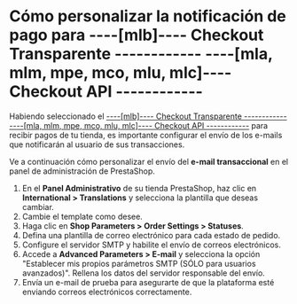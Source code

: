 # Cómo personalizar la notificación de pago para ----[mlb]---- Checkout Transparente ------------ ----[mla, mlm, mpe, mco, mlu, mlc]---- Checkout API ------------ 

Habiendo seleccionado el [----[mlb]---- Checkout Transparente ------------ ----[mla, mlm, mpe, mco, mlu, mlc]---- Checkout API ------------](/developers/es/guides/checkout-api/introduction) para recibir pagos de tu tienda, es importante configurar el envío de los e-mails que notificarán al usuario de sus transacciones. 

Ve a continuación cómo personalizar el envío del **e-mail transaccional** en el panel de administración de PrestaShop.

1. En el **Panel Administrativo** de su tienda PrestaShop, haz clic en **International > Translations** y selecciona la plantilla que deseas cambiar.
2. Cambie el template como desee.
3. Haga clic en **Shop Parameters > Order Settings > Statuses**.
4. Defina una plantilla de correo electrónico para cada estado de pedido.
5. Configure el servidor SMTP y habilite el envío de correos electrónicos.
6. Accede a **Advanced Parameters > E-mail** y selecciona la opción "Establecer mis propios parámetros SMTP (SÓLO para usuarios avanzados)". Rellena los datos del servidor responsable del envío.
7. Envía un e-mail de prueba para asegurarte de que la plataforma esté enviando correos electrónicos correctamente.